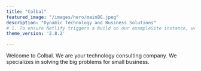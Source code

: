```yaml
---
title: "Colbal"
featured_image: "/images/hero/mainBG.jpeg"
description: "Dynamic Technology and Business Solutions"
# 1. To ensure Netlify triggers a build on our exampleSite instance, we need to change a file in the exampleSite directory.
theme_version: '2.8.2'

---
```

Welcome to Colbal. We are your technology consulting company. We specializes in solving the big problems for small business.
